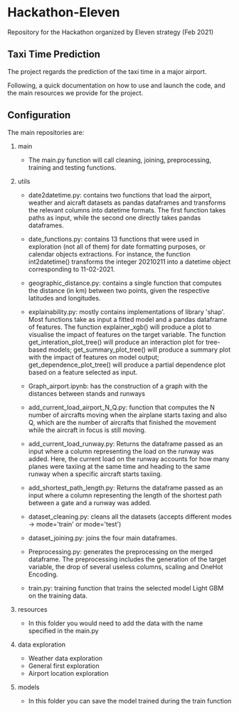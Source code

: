 # Hackathon-Eleven
 Repository for the Hackathon organized by Eleven strategy (Feb 2021)




## Taxi Time Prediction

The project regards the prediction of the taxi time in a major airport.

Following, a quick documentation on how to use and launch the code, and the main resources we provide for the project.




## Configuration

The main repositories are:

1. main

    * The main.py function will call cleaning, joining, preprocessing, training and testing functions.

2. utils

    * date2datetime.py: contains two functions that load the airport, weather and
      aicraft datasets as pandas dataframes and transforms the relevant columns into
      datetime formats. The first function takes paths as input, while the second
      one directly takes pandas dataframes.
    * date_functions.py: contains 13 functions that were used in exploration (not
      all of them) for date formatting purposes, or calendar objects extractions.
      For instance, the function int2datetime() transforms the integer 20210211 into
      a datetime object corresponding to 11-02-2021.
    * geographic_distance.py: contains a single function that computes the distance
      (in km) between two points, given the respective latitudes and longitudes.
    * explainability.py: mostly contains implementations of library 'shap'. Most
      functions take as input a fitted model and a pandas dataframe of features.
      The function explainer_xgb() will produce a plot to visualise the impact of
      features on the target variable. The function get_interation_plot_tree()
      will produce an interaction plot for tree-based models;  get_summary_plot_tree()
      will produce a summary plot with the impact of features on model output;
      get_dependence_plot_tree() will produce a partial dependence plot based on
      a feature selected as input.
    * Graph_airport.ipynb: has the construction of a graph with the distances between stands and runways
    * add_current_load_airport_N_Q.py: function that computes the N number of aircrafts moving 
        when the airplane starts taxing and also Q, which are 
        the number of aircrafts that finished the movement while 
        the aircraft in focus is still moving.
    * add_current_load_runway.py: Returns the dataframe passed as an input where
        a column representing the load on the runway was added.
        Here, the current load on the runway accounts for how many
        planes were taxiing at the same time and heading to the same
        runway when a specific aircraft starts taxiing.
    * add_shortest_path_length.py: Returns the dataframe passed as an input where
        a column representing the length of the shortest path between a gate and a runway was added.
    * dataset_cleaning.py: cleans all the datasets (accepts different modes -> mode='train' or mode='test')
    * dataset_joining.py: joins the four main dataframes.
    * Preprocessing.py: generates the preprocessing on the merged dataframe. The preprocessing includes the generation of the target   variable, the drop of several useless columns, scaling and OneHot Encoding.

    * train.py: training function that trains the selected model Light GBM on the training data.
    

3. resources
    * In this folder you would need to add the data with the name specified in the main.py
  
4. data exploration
    * Weather data exploration
    * General first exploration
    * Airport location exploration

5. models
    * In this folder you can save the model trained during the train function
